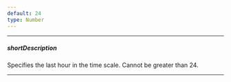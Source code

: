 ```yaml
---
default: 24
type: Number
---
```

---
##### shortDescription
Specifies the last hour in the time scale. Cannot be greater than 24.

---
